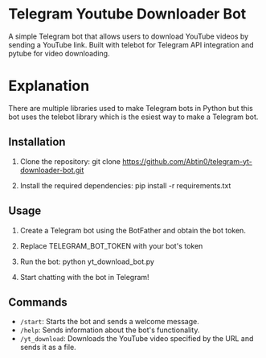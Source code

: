 # Telegram Youtube Downloader Bot

A simple Telegram bot that allows users to download YouTube videos by sending a YouTube link. Built with telebot for Telegram API integration and pytube for video downloading.

# Explanation

There are multiple libraries used to make Telegram bots in Python but this bot uses the telebot library which is the esiest way to make a Telegram bot.

## Installation

1. Clone the repository:
git clone https://github.com/Abtin0/telegram-yt-downloader-bot.git


2. Install the required dependencies:
pip install -r requirements.txt


## Usage

1. Create a Telegram bot using the BotFather and obtain the bot token.


2. Replace TELEGRAM_BOT_TOKEN with your bot's token


3. Run the bot:
python yt_download_bot.py


4. Start chatting with the bot in Telegram!

## Commands

- `/start`: Starts the bot and sends a welcome message.
- `/help`: Sends information about the bot's functionality.
- `/yt_download`: Downloads the YouTube video specified by the URL and sends it as a file.
